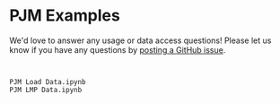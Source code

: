 # PJM Examples
We'd love to answer any usage or data access questions! Please let us know if you have any questions by [posting a GitHub issue](https://github.com/gridstatus/gridstatus/issues).

```{toctree}


PJM Load Data.ipynb
PJM LMP Data.ipynb
```
